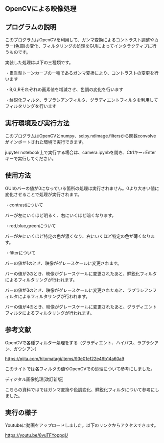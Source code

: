 OpenCVによる映像処理
----
プログラムの説明
----
このプログラムはOpenCVを利用して、ガンマ変換によるコントラスト調整やカラー(色調)の変化、フィルタリングの処理をGUIによってインタラクティブに行うものです。

実装した処理は以下の三種類です。

・累乗型トーンカーブの一種であるガンマ変換により、コントラストの変更を行います

・B,G,Rそれぞれの画素値を増減させ、色調の変化を行います

・鮮鋭化フィルタ、ラプラシアンフィルタ、グラディエントフィルタを利用してフィルタリングを行います

実行環境及び実行方法
----
このプログラムはOpenCVとnumpy、scipy.ndimage.filtersから関数convolveがインポートされた環境で実行できます。

jupyter notebook上で実行する場合は、camera.ipynbを開き、Ctrlキー+Enterキーで実行してください。

使用方法
----
GUIのバーの値が0になっている箇所の処理は実行されません。0より大きい値に変化させることで処理が実行されます。

・contrastについて

バーが左にいくほど明るく、右にいくほど暗くなります。

・red,blue,greenについて

バーが左にいくほど特定の色が濃くなり、右にいくほど特定の色が薄くなります。

・filterについて

バーの値が1のとき、映像がグレースケールに変更されます。

バーの値が2のとき、映像がグレースケールに変更されたあと、鮮鋭化フィルタによるフィルタリングが行われます。

バーの値が3のとき、映像がグレースケールに変更されたあと、ラプラシアンフィルタによるフィルタリングが行われます。

バーの値が4のとき、映像がグレースケールに変更されたあと、グラディエントフィルタによるフィルタリングが行われます。

参考文献
----
OpenCVで各種フィルター処理をする（グラディエント、ハイパス、ラプラシアン、ガウシアン）

https://qiita.com/hitomatagi/items/93e01ef22e46b14a60a9

このサイトでは各フィルタの値やOpenCVでの処理について参考にしました。

ディジタル画像処理[改訂新版]

こちらの資料ではではガンマ変換や色調変化、鮮鋭化フィルタについて参考にしました。

実行の様子
----
Youtubeに動画をアップロードしました。以下のリンクからアクセスできます。

https://youtu.be/8vuTFYoppqU
